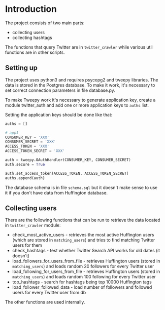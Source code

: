 # Introduction
The project consists of two main parts:

 - collecting users
 - collecting hashtags

The functions that query Twitter are in `twitter_crawler` while various util functions are in other scripts.

## Setting up
The project uses python3 and requires psycopg2 and tweepy libraries.
The data is stored in the Postgres database. To make it work, it's necessary to set correct connection parameters in file database.py.

To make Tweepy work it's necessary to generate application key, create a module twitter_auth and add one or more application keys to `auths` list.

Setting the application keys should be done like that:


```python
auths = []

# app1
CONSUMER_KEY = 'XXX'
CONSUMER_SECRET = 'XXX'
ACCESS_TOKEN = 'XXX'
ACCESS_TOKEN_SECRET = 'XXX'

auth = tweepy.OAuthHandler(CONSUMER_KEY, CONSUMER_SECRET)
auth.secure = True

auth.set_access_token(ACCESS_TOKEN, ACCESS_TOKEN_SECRET)
auths.append(auth)
```

The database schema is in file `schema.sql` but it doesn't make sense to use it if you don't have data from Huffington database.
 
## Collecting users
There are the following functions that can be run to retrieve the data located in `twitter_crawler` module:
 - check_most_active_users - retrieves the most active Huffington users (which are stored in `matching_users`) and tries to find matching Twitter users for them
 - check_hashtags - test whether Twitter Search API works for old dates (it doesn't)
 - load_followers_for_users_from_file - retrieves Huffington users (stored in `matching_users`) and loads random 20 followers for every Twitter user
 - load_following_for_users_from_file - retrieves Huffington users (stored in `matching_users`) and loads random 100 following for every Twitter user
 - top_hashtags - search for hashtags being top 10000 Huffington tags
 - load_follower_followed_data - load number of followers and followed users for every Twitter user from db
 
The other functions are used internally.
